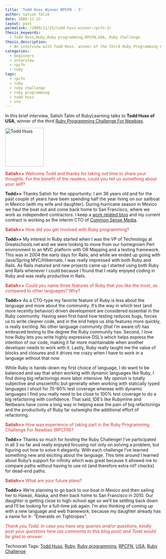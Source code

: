 ```yaml
---
title: 'Todd Huss Winner RPCFN - 3'
author: Satish Talim
date: 2009-11-23
layout: post
permalink: /2009/11/23/todd-huss-winner-rpcfn-3/
thesis_keywords:
  - Todd Huss,Ruby,Ruby programming,RPCFN,USA, Ruby Challenge
thesis_description:
  - An interview with Todd Huss, winner of the third Ruby Programming Challenge for Newbies at RubyLearning.
categories:
  - beginners
  - interview
  - rpcfn
  - ruby
tags:
  - rpcfn
  - ruby
  - ruby challenge
  - ruby programming
  - todd huss
  - usa
---
```

<div>
  <p class="alert">
    In this brief interview, Satish Talim of RubyLearning talks to <b>Todd Huss of USA</b>, winner of the third <a href="http://rubylearning.com/blog/2009/10/30/rpcfn-short-circuit-3/">Ruby Programming Challenge For Newbies</a>.
  </p>
  
  <p>
    <img class="alignright" title="Todd Huss" src="http://www.rubylearning.com/images/toddhuss125x125.jpg" alt="Todd Huss" width="125" height="125" />
  </p>
  
  <p>
    <span style="color:#CC3333;"><strong>Satish>></strong> Welcome Todd and thanks for taking out time to share your thoughts. For the benefit of the readers, could you tell us something about your self?</span>
  </p>
  
  <p>
    <strong>Todd>></strong> Thanks Satish for the opportunity. I am 36 years old and for the past couple of years have been spending half the year living on our sailboat in Mexico (with my wife and daughter). During hurricane season in Mexico we haul the boat out and come back home to San Francisco, where we work as independent contractors. I keep a <a href="http://gabrito.com/">work related blog</a> and my current contract is working as the interim CTO of <a href="http://www.commonsensemedia.org/">Common Sense Media</a>.
  </p>
  
  <p>
    <span style="color:#CC3333;"><strong>Satish>></strong> How did you get involved with Ruby programming?</span>
  </p>
  
  <p>
    <strong>Todd>></strong> My interest in Ruby started when I was the VP of Technology at Greatschools.net and we were looking to move from our homegrown Perl environment to an MVC platform with OR Mapping and a testing framework. This was in 2004 the early days for Rails, and while we ended up going with Java/Spring MVC/Hibernate, I was really impressed with both Ruby and Rails. As Rails matured and new projects came up I started using both Ruby and Rails whenever I could because I found that I really enjoyed coding in Ruby and was really productive in Rails.
  </p>
  
  <p>
    <span style="color:#CC3333;"><strong>Satish>></strong> Could you name three features of Ruby that you like the most, as compared to other languages? Why?</span>
  </p>
  
  <p>
    <strong>Todd>></strong> As a CTO-type my favorite feature of Ruby is less about the language and more about the community. It&#8217;s the way in which test (and more recently behavior) driven development are considered essential in the Ruby community. Having seen first hand how testing reduces bugs, forces us to write cleaner code, and in the end helps us ship features more quickly, is really exciting. No other language community (that I&#8217;m aware of) has embraced testing to the degree the Ruby community has. Second, I love how Ruby lets you write highly expressive DSL&#8217;s which helps express the intention of our code, making it far more maintainable when another developer needs to work with it. Lastly, Ruby really taught me the value of blocks and closures and it drives me crazy when I have to work in a language without that now.
  </p>
  
  <p>
    While Ruby is hands-down my first choice of language, I do want to be balanced and say that when working with dynamic languages like Ruby, I find doing big refactorings more labor intensive. My opinion is totally subjective and unscientific but generally when working with statically typed languages I shoot for 70-80% test coverage whereas with dynamic languages I find you really need to be close to 100% test coverage to do a big refactoring with confidence. That said, IDE&#8217;s like Rubymine and Netbeans have come a long way in helping ease the pain of big refactorings and the productivity of Ruby far outweighs the additional effort of refactoring.
  </p>
  
  <p>
    <span style="color:#CC3333;"><strong>Satish>></strong> How was experience of taking part in the Ruby Programming Challenge For Newbies (RPCFN)?</span>
  </p>
  
  <p>
    <strong>Todd>></strong> Thanks so much for hosting the Ruby Challenge! I&#8217;ve participated in all 3 so far and really enjoyed focusing not only on solving a problem, but figuring out how to solve it elegantly. With each challenge I&#8217;ve learned something new and exciting about the language. This time around I learned about Ruby&#8217;s support for infinity which was great because it allowed me to compare paths without having to use nil (and therefore extra nil? checks) for dead-end paths.
  </p>
  
  <p>
    <span style="color:#CC3333;"><strong>Satish>></strong> What are your future plans?</span>
  </p>
  
  <p>
    <strong>Todd>></strong> We&#8217;re planning to go back to our boat in Mexico and then sailing her to Hawaii, Alaska, and then back home to San Francisco in 2010. Our daughter is getting close to high-school age so we&#8217;ll be settling back down and I&#8217;ll be looking for a full-time job again. I&#8217;m also thinking of coming up with a new language and web framework, because my daughter already has a name for it- &#8220;Emeralds on Tightropes&#8221;.
  </p>
  
  <p>
    <span style="color:#CC3333;"><em>Thank you Todd. In case you have any queries and/or questions, kindly post your questions here (as comments to this blog post) and Todd would be glad to answer.</em></span>
  </p>
</div>

Technorati Tags: <a href="http://technorati.com/tag/Todd+Huss" rel="tag">Todd Huss</a>, <a href="http://technorati.com/tag/Ruby" rel="tag">Ruby</a>, <a href="http://technorati.com/tag/Ruby+programming" rel="tag">Ruby programming</a>, <a href="http://technorati.com/tag/RPCFN" rel="tag">RPCFN</a>, <a href="http://technorati.com/tag/USA" rel="tag">USA</a>, <a href="http://technorati.com/tag/Ruby+Challenge" rel="tag"> Ruby Challenge</a>
